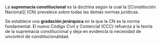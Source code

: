 La **supremacía constitucional** es la doctrina según la cual la [[Constitución Nacional]] (CN) prevalece sobre todas las demás normas jurídicas.

Se establece una **gradación jerárquica** en la que la CN es la norma fundamental. El nuevo Código Civil y Comercial (CCC) refuerza a la teoría de la supremacía constitucional y deja en evidencia la necesidad de uncontrol de constitucionalidad.
